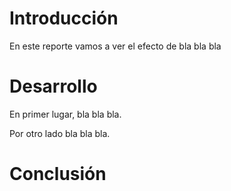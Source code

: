 # Introducción

En este reporte vamos a ver el efecto de bla bla bla

# Desarrollo

En primer lugar, bla bla bla.

Por otro lado bla bla bla.

# Conclusión
